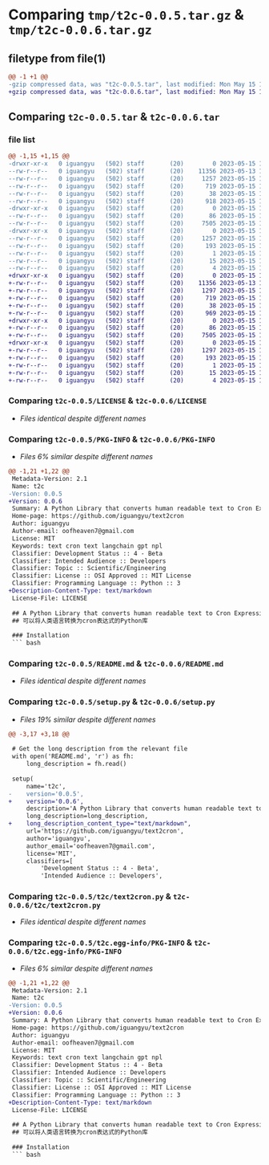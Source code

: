 # Comparing `tmp/t2c-0.0.5.tar.gz` & `tmp/t2c-0.0.6.tar.gz`

## filetype from file(1)

```diff
@@ -1 +1 @@
-gzip compressed data, was "t2c-0.0.5.tar", last modified: Mon May 15 17:01:24 2023, max compression
+gzip compressed data, was "t2c-0.0.6.tar", last modified: Mon May 15 17:12:00 2023, max compression
```

## Comparing `t2c-0.0.5.tar` & `t2c-0.0.6.tar`

### file list

```diff
@@ -1,15 +1,15 @@
-drwxr-xr-x   0 iguangyu   (502) staff       (20)        0 2023-05-15 17:01:24.248734 t2c-0.0.5/
--rw-r--r--   0 iguangyu   (502) staff       (20)    11356 2023-05-13 17:09:56.000000 t2c-0.0.5/LICENSE
--rw-r--r--   0 iguangyu   (502) staff       (20)     1257 2023-05-15 17:01:24.248562 t2c-0.0.5/PKG-INFO
--rw-r--r--   0 iguangyu   (502) staff       (20)      719 2023-05-15 17:00:47.000000 t2c-0.0.5/README.md
--rw-r--r--   0 iguangyu   (502) staff       (20)       38 2023-05-15 17:01:24.248775 t2c-0.0.5/setup.cfg
--rw-r--r--   0 iguangyu   (502) staff       (20)      918 2023-05-15 17:00:53.000000 t2c-0.0.5/setup.py
-drwxr-xr-x   0 iguangyu   (502) staff       (20)        0 2023-05-15 17:01:24.247324 t2c-0.0.5/t2c/
--rw-r--r--   0 iguangyu   (502) staff       (20)       86 2023-05-15 17:01:12.000000 t2c-0.0.5/t2c/__init__.py
--rw-r--r--   0 iguangyu   (502) staff       (20)     7505 2023-05-15 16:59:33.000000 t2c-0.0.5/t2c/text2cron.py
-drwxr-xr-x   0 iguangyu   (502) staff       (20)        0 2023-05-15 17:01:24.248343 t2c-0.0.5/t2c.egg-info/
--rw-r--r--   0 iguangyu   (502) staff       (20)     1257 2023-05-15 17:01:24.000000 t2c-0.0.5/t2c.egg-info/PKG-INFO
--rw-r--r--   0 iguangyu   (502) staff       (20)      193 2023-05-15 17:01:24.000000 t2c-0.0.5/t2c.egg-info/SOURCES.txt
--rw-r--r--   0 iguangyu   (502) staff       (20)        1 2023-05-15 17:01:24.000000 t2c-0.0.5/t2c.egg-info/dependency_links.txt
--rw-r--r--   0 iguangyu   (502) staff       (20)       15 2023-05-15 17:01:24.000000 t2c-0.0.5/t2c.egg-info/requires.txt
--rw-r--r--   0 iguangyu   (502) staff       (20)        4 2023-05-15 17:01:24.000000 t2c-0.0.5/t2c.egg-info/top_level.txt
+drwxr-xr-x   0 iguangyu   (502) staff       (20)        0 2023-05-15 17:12:00.003732 t2c-0.0.6/
+-rw-r--r--   0 iguangyu   (502) staff       (20)    11356 2023-05-13 17:09:56.000000 t2c-0.0.6/LICENSE
+-rw-r--r--   0 iguangyu   (502) staff       (20)     1297 2023-05-15 17:12:00.003304 t2c-0.0.6/PKG-INFO
+-rw-r--r--   0 iguangyu   (502) staff       (20)      719 2023-05-15 17:00:47.000000 t2c-0.0.6/README.md
+-rw-r--r--   0 iguangyu   (502) staff       (20)       38 2023-05-15 17:12:00.003795 t2c-0.0.6/setup.cfg
+-rw-r--r--   0 iguangyu   (502) staff       (20)      969 2023-05-15 17:11:47.000000 t2c-0.0.6/setup.py
+drwxr-xr-x   0 iguangyu   (502) staff       (20)        0 2023-05-15 17:12:00.002260 t2c-0.0.6/t2c/
+-rw-r--r--   0 iguangyu   (502) staff       (20)       86 2023-05-15 17:11:33.000000 t2c-0.0.6/t2c/__init__.py
+-rw-r--r--   0 iguangyu   (502) staff       (20)     7505 2023-05-15 16:59:33.000000 t2c-0.0.6/t2c/text2cron.py
+drwxr-xr-x   0 iguangyu   (502) staff       (20)        0 2023-05-15 17:12:00.003114 t2c-0.0.6/t2c.egg-info/
+-rw-r--r--   0 iguangyu   (502) staff       (20)     1297 2023-05-15 17:11:59.000000 t2c-0.0.6/t2c.egg-info/PKG-INFO
+-rw-r--r--   0 iguangyu   (502) staff       (20)      193 2023-05-15 17:11:59.000000 t2c-0.0.6/t2c.egg-info/SOURCES.txt
+-rw-r--r--   0 iguangyu   (502) staff       (20)        1 2023-05-15 17:11:59.000000 t2c-0.0.6/t2c.egg-info/dependency_links.txt
+-rw-r--r--   0 iguangyu   (502) staff       (20)       15 2023-05-15 17:11:59.000000 t2c-0.0.6/t2c.egg-info/requires.txt
+-rw-r--r--   0 iguangyu   (502) staff       (20)        4 2023-05-15 17:11:59.000000 t2c-0.0.6/t2c.egg-info/top_level.txt
```

### Comparing `t2c-0.0.5/LICENSE` & `t2c-0.0.6/LICENSE`

 * *Files identical despite different names*

### Comparing `t2c-0.0.5/PKG-INFO` & `t2c-0.0.6/PKG-INFO`

 * *Files 6% similar despite different names*

```diff
@@ -1,21 +1,22 @@
 Metadata-Version: 2.1
 Name: t2c
-Version: 0.0.5
+Version: 0.0.6
 Summary: A Python Library that converts human readable text to Cron Expression.
 Home-page: https://github.com/iguangyu/text2cron
 Author: iguangyu
 Author-email: oofheaven7@gmail.com
 License: MIT
 Keywords: text cron text langchain gpt npl
 Classifier: Development Status :: 4 - Beta
 Classifier: Intended Audience :: Developers
 Classifier: Topic :: Scientific/Engineering
 Classifier: License :: OSI Approved :: MIT License
 Classifier: Programming Language :: Python :: 3
+Description-Content-Type: text/markdown
 License-File: LICENSE
 
 ## A Python Library that converts human readable text to Cron Expression
 ## 可以将人类语言转换为cron表达式的Python库
 
 ### Installation
 ``` bash
```

### Comparing `t2c-0.0.5/README.md` & `t2c-0.0.6/README.md`

 * *Files identical despite different names*

### Comparing `t2c-0.0.5/setup.py` & `t2c-0.0.6/setup.py`

 * *Files 19% similar despite different names*

```diff
@@ -3,17 +3,18 @@
 
 # Get the long description from the relevant file
 with open('README.md', 'r') as fh:
     long_description = fh.read()
 
 setup(
     name='t2c',
-    version='0.0.5',
+    version='0.0.6',
     description='A Python Library that converts human readable text to Cron Expression.',
     long_description=long_description,
+    long_description_content_type="text/markdown",
     url='https://github.com/iguangyu/text2cron',
     author='iguangyu',
     author_email='oofheaven7@gmail.com',
     license='MIT',
     classifiers=[
         'Development Status :: 4 - Beta',
         'Intended Audience :: Developers',
```

### Comparing `t2c-0.0.5/t2c/text2cron.py` & `t2c-0.0.6/t2c/text2cron.py`

 * *Files identical despite different names*

### Comparing `t2c-0.0.5/t2c.egg-info/PKG-INFO` & `t2c-0.0.6/t2c.egg-info/PKG-INFO`

 * *Files 6% similar despite different names*

```diff
@@ -1,21 +1,22 @@
 Metadata-Version: 2.1
 Name: t2c
-Version: 0.0.5
+Version: 0.0.6
 Summary: A Python Library that converts human readable text to Cron Expression.
 Home-page: https://github.com/iguangyu/text2cron
 Author: iguangyu
 Author-email: oofheaven7@gmail.com
 License: MIT
 Keywords: text cron text langchain gpt npl
 Classifier: Development Status :: 4 - Beta
 Classifier: Intended Audience :: Developers
 Classifier: Topic :: Scientific/Engineering
 Classifier: License :: OSI Approved :: MIT License
 Classifier: Programming Language :: Python :: 3
+Description-Content-Type: text/markdown
 License-File: LICENSE
 
 ## A Python Library that converts human readable text to Cron Expression
 ## 可以将人类语言转换为cron表达式的Python库
 
 ### Installation
 ``` bash
```

